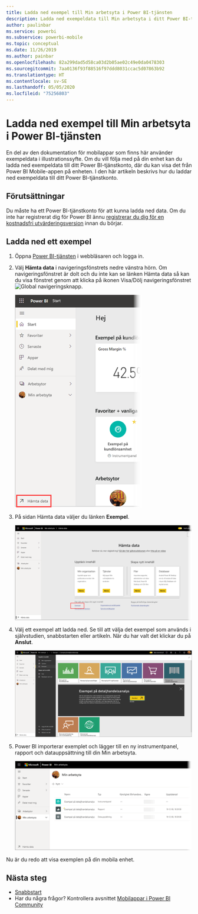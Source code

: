 ```yaml
---
title: Ladda ned exempel till Min arbetsyta i Power BI-tjänsten
description: Ladda ned exempeldata till Min arbetsyta i ditt Power BI-tjänstkonto för användning i självstudier för mobilappar.
author: paulinbar
ms.service: powerbi
ms.subservice: powerbi-mobile
ms.topic: conceptual
ms.date: 11/26/2019
ms.author: painbar
ms.openlocfilehash: 82a299dad5d58ca03d2b05ae02c49e0da0478303
ms.sourcegitcommit: 7aa0136f93f88516f97ddd8031ccac5d07863b92
ms.translationtype: HT
ms.contentlocale: sv-SE
ms.lasthandoff: 05/05/2020
ms.locfileid: "75256803"
---
```

# <a name="downloading-samples-to-my-workspace-in-the-power-bi-service"></a>Ladda ned exempel till Min arbetsyta i Power BI-tjänsten

En del av den dokumentation för mobilappar som finns här använder exempeldata i illustrationssyfte. Om du vill följa med på din enhet kan du ladda ned exempeldata till ditt Power BI-tjänstkonto, där du kan visa det från Power BI Mobile-appen på enheten. I den här artikeln beskrivs hur du laddar ned exempeldata till ditt Power BI-tjänstkonto. 

## <a name="prerequisites"></a>Förutsättningar

Du måste ha ett Power BI-tjänstkonto för att kunna ladda ned data. Om du inte har registrerat dig för Power BI ännu [registrerar du dig för en kostnadsfri utvärderingsversion](https://app.powerbi.com/signupredirect?pbi_source=web) innan du börjar.

## <a name="download-a-sample"></a>Ladda ned ett exempel

1. Öppna [Power BI-tjänsten](https://app.powerbi.com) i webbläsaren och logga in.

2. Välj **Hämta data** i navigeringsfönstrets nedre vänstra hörn. Om navigeringsfönstret är dolt och du inte kan se länken Hämta data så kan du visa fönstret genom att klicka på ikonen Visa/Dölj navigeringsfönstret ![Global navigeringsknapp](./media/mobile-apps-download-samples/power-bi-iphone-global-nav-button.png).  
   
    ![Hämta data](./media/mobile-apps-download-samples/power-bi-get-data.png)

3. På sidan Hämta data väljer du länken **Exempel**.
   
   ![Exempel-ikon](./media/mobile-apps-download-samples/power-bi-samples-icon.png)

4. Välj ett exempel att ladda ned. Se till att välja det exempel som används i självstudien, snabbstarten eller artikeln. När du har valt det klickar du på **Anslut**.
  
   ![Välj Anslut](./media/mobile-apps-download-samples/opportunity-connect.png)
   
5. Power BI importerar exemplet och lägger till en ny instrumentpanel, rapport och datauppsättning till din Min arbetsyta.
   
   ![Exempel på instrumentpanel](./media/mobile-apps-download-samples/power-bi-service-opportunity-sample.png)
  
Nu är du redo att visa exemplen på din mobila enhet.

## <a name="next-steps"></a>Nästa steg
* [Snabbstart](mobile-apps-quickstart-view-dashboard-report.md)
* Har du några frågor? Kontrollera avsnittet [Mobilappar i Power BI Community](https://go.microsoft.com/fwlink/?linkid=839277)
